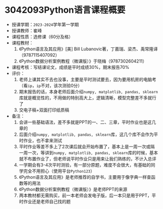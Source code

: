 # 3042093Python语言课程概要

+ 授课学期：`2023-2024`学年第一学期
+ 授课教师：崔峰
+ 课程性质：选修课（60分及格）
+ 课程教材：
  1. 《Python语言及其应用》[美] Bill Lubanovic著，丁嘉瑞、梁杰、禹常隆译（9787115407092）
  2. 《Python数据分析案例教程（微课版）》于晓梅（9787302604211）
+ 课程考核：写结课论文，成绩是平时成绩30%，期末报告70%
+ 评价：
  1. 老师上课其实不去也没事，主要是平时测试要去，因为要用机房的电脑考（看`ip`，`ip`不对，该次测验0分）
  2. 期末报告的话，本身老师后面介绍`numpy, matplotlib, pandas, sklearn`库就是概览性的，不用做的特别高大上，逻辑清晰，模型完整差不多就行了
  3. 交电子稿+双面打印纸质稿
+ 备注：
  1. 会讲一些基础语法，差不多就是PPT的一、二、三章，平时作业也是这几章的
  2. 后面介绍`numpy, matplotlib, pandas, sklearn`库，这几个库不会作为平时作业，也不拿来测试
  3. 平时作业等差不多上了2次课后就会开始布置了，基本上是一周一次或隔一周一次，等讲到`numpy, matplotlib, pandas, sklearn`库的时候，基本就不布置作业了，但老师说平时作业只是用来让我们熟练的，不计入总评
  4. 一学期会有3-4次平时测验，有一部分原题，难度不会很大，有基础的同学完全不用担心（使用平台`Python123`）
  5. 《Python语言及其应用》是老师推荐的自学书，主要用于像字典一样查函数等的用法
  6. 《Python数据分析案例教程（微课版）》是老师PPT的来源
  7. 两本教材都无需购买，前一本老师会发电子版，后一本只是用于PPT，平时作业还是老师自己找的题
